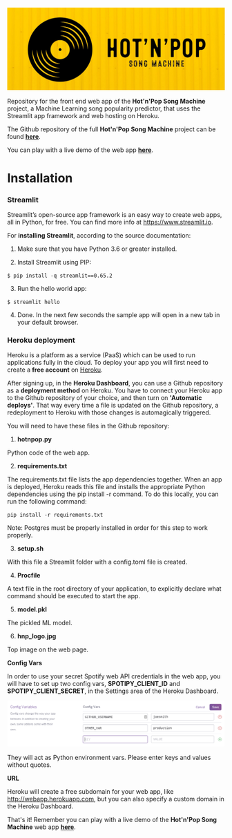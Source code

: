 ![logo](https://github.com/daniel-isidro/heroku_hot_n_pop/blob/master/hnp_logo.jpeg)

Repository for the front end web app of the **Hot'n'Pop Song Machine** project, a Machine Learning song popularity predictor, that uses the Streamlit app framework and web hosting on Heroku.

The Github repository of the full **Hot'n'Pop Song Machine** project can be found **[here](https://github.com/daniel-isidro/hot_n_pop_song_machine)**.

You can play with a live demo of the web app **[here](https://hot-n-pop-song-machine.herokuapp.com)**.

# Installation

### Streamlit

Streamlit’s open-source app framework is an easy way to create web apps, all in Python, for free. You can find more info at https://www.streamlit.io.

For **installing Streamlit**, according to the source documentation:

1. Make sure that you have Python 3.6 or greater installed.

2. Install Streamlit using PIP:
```
$ pip install -q streamlit==0.65.2
```

3. Run the hello world app:
```
$ streamlit hello
```

4. Done. In the next few seconds the sample app will open in a new tab in your default browser.

### Heroku deployment

Heroku is a platform as a service (PaaS) which can be used to run applications fully in the cloud. To deploy your app you will first need to create a **free account** on [Heroku](https://signup.heroku.com/dc).

After signing up, in the **Heroku Dashboard**, you can use a Github repository as a **deployment method** on Heroku. You have to connect your Heroku app to the Github repository of your choice, and then turn on **'Automatic deploys'**. That way every time a file is updated on the Github repository, a redeployment to Heroku with those changes is automagically triggered.

You will need to have these files in the Github repository:

1. **hotnpop.py**

Python code of the web app.

2. **requirements.txt**

The requirements.txt file lists the app dependencies together. When an app is deployed, Heroku reads this file and installs the appropriate Python dependencies using the pip install -r command. To do this locally, you can run the following command:
```
pip install -r requirements.txt
```
Note: Postgres must be properly installed in order for this step to work properly.

3. **setup.sh**

With this file a Streamlit folder with a config.toml file is created.

4. **Procfile**

A text file in the root directory of your application, to explicitly declare what command should be executed to start the app.

5. **model.pkl**

The pickled ML model.

6. **hnp_logo.jpg**

Top image on the web page.

**Config Vars**

In order to use your secret Spotify web API credentials in the web app, you will have to set up two config vars, **SPOTIPY_CLIENT_ID** and **SPOTIPY_CLIENT_SECRET**, in the Settings area of the Heroku Dashboard.

![Config Vars](https://github.com/daniel-isidro/heroku_hot_n_pop/blob/master/config_vars.png)

They will act as Python environment vars. Please enter keys and values without quotes.

**URL**

Heroku will create a free subdomain for your web app, like http://webapp.herokuapp.com, but you can also specify a custom domain in the Heroku Dashboard.

That's it! Remember you can play with a live demo of the **Hot'n'Pop Song Machine** web app **[here](https://hot-n-pop-song-machine.herokuapp.com)**.
